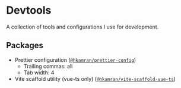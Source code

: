 # Devtools
A collection of tools and configurations I use for development.

## Packages
- Prettier configuration ([`@hkamran/prettier-config`](https://www.npmjs.com/package/@hkamran/prettier-config))
  - Trailing commas: all
  - Tab width: 4
- Vite scaffold utility (vue-ts only) ([`@hkamran/vite-scaffold-vue-ts`](https://www.npmjs.com/package/@hkamran/vite-scaffold-vue-ts))
